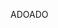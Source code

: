 <span data-ttu-id="2b43f-101">ADO</span><span class="sxs-lookup"><span data-stu-id="2b43f-101">ADO</span></span>